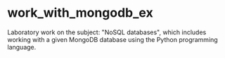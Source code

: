 # work_with_mongodb_ex
Laboratory work on the subject: "NoSQL databases", which includes working with a given MongoDB database using the Python programming language.
